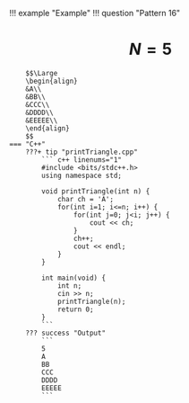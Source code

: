!!! example "Example"
    !!! question "Pattern 16"
        <h1 align="center">$N = 5$</h1>
        
        $$\Large
        \begin{align}
        &A\\
        &BB\\
        &CCC\\
        &DDDD\\
        &EEEEE\\
        \end{align}
        $$
    === "C++"
        ???+ tip "printTriangle.cpp"
            ``` c++ linenums="1"
            #include <bits/stdc++.h>
            using namespace std;

            void printTriangle(int n) {
                char ch = 'A';
                for(int i=1; i<=n; i++) {
                    for(int j=0; j<i; j++) {
                        cout << ch;
                    }
                    ch++;
                    cout << endl;
                }
            }

            int main(void) {
                int n;
                cin >> n;
                printTriangle(n);
                return 0;
            }
            ```
        ??? success "Output"
            ```
            5
            A
            BB
            CCC
            DDDD
            EEEEE
            ```